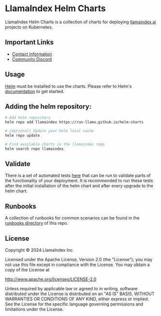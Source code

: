 # LlamaIndex Helm Charts

LlamaIndex Helm Charts is a collection of charts for deploying [llamaindex.ai](https://llamaindex.ai) projects on Kubernetes.

## Important Links

- [Contact Information](https://www.llamaindex.ai/contact)
- [Community Discord](https://discord.com/invite/eN6D2HQ4aX)

## Usage

[Helm](https://helm.sh) must be installed to use the charts. Please refer to Helm's [documentation](https://helm.sh/docs/) to get started.

## Adding the helm repository:

```sh
# Add helm repository
helm repo add llamaindex https://run-llama.github.io/helm-charts

# (Optional) Update your helm local cache
helm repo update

# Find available charts in the llamaindex repo
helm search repo llamaindex
```

## Validate

There is a set of automated tests [here](https://github.com/run-llama/helm-charts/tree/main/charts/llamacloud/deployment_tests) that can be run to validate parts of the functionality of your deployment. It is recommended to run these tests after the initial installation of the helm chart and after every upgrade to the helm chart.

## Runbooks
A collection of runbooks for common scenarios can be found in the [runbooks directory](./runbooks/) of this repo.

## License

Copyright © 2024 LlamaIndex Inc.

Licensed under the Apache License, Version 2.0 (the "License"); you may not use this file except in compliance with the License. You may obtain a copy of the License at

http://www.apache.org/licenses/LICENSE-2.0

Unless required by applicable law or agreed to in writing, software distributed under the License is distributed on an "AS IS" BASIS, WITHOUT WARRANTIES OR CONDITIONS OF ANY KIND, either express or implied. See the License for the specific language governing permissions and limitations under the License.
